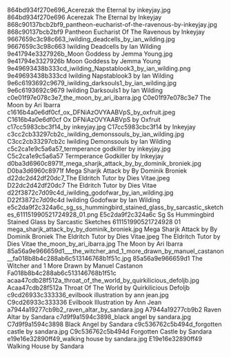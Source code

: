 864bd934f270e696_Acerezak the Eternal by inkeyjay.jpg 864bd934f270e696 Acerezak The Eternal by Inkeyjay
868c90137bcb2bf9_pantheon-eucharist-of-the-ravenous-by-inkeyjay.jpg 868c90137bcb2bf9 Pantheon Eucharist Of The Ravenous by Inkeyjay
9667659c3c98c663_iwilding_deadcells_by_ian_wilding.jpg 9667659c3c98c663 Iwilding Deadcells by Ian Wilding
9e41794e3327926b_Moon Goddess by Jemma Young.jpg 9e41794e3327926b Moon Goddess by Jemma Young
9e49693438b333cd_iwilding_Napstablook3_by_ian_wilding.png 9e49693438b333cd Iwilding Napstablook3 by Ian Wilding
9e6c6193692c9679_iwilding_darksouls1_by_ian_wilding.jpg 9e6c6193692c9679 Iwilding Darksouls1 by Ian Wilding
c0e01f97e078c3e7_the_moon_by_ari_ibarra.jpg C0e01f97e078c3e7 The Moon by Ari Ibarra
c1616b4a0e6df0cf_ox_DFNiAzOVYAABVpS_by_oxfruit.jpeg C1616b4a0e6df0cf Ox DFNiAzOVYAABVpS by Oxfruit
c17cc5983cbc3f14_by inkeyjay.jpg C17cc5983cbc3f14 by Inkeyjay
c3cc2cb33297cb2c_iwilding_demonssouls_by_ian_wilding.jpg C3cc2cb33297cb2c Iwilding Demonssouls by Ian Wilding
c5c2ca1e9c5a6a57_termperance godkiller by inkeyjay.jpg C5c2ca1e9c5a6a57 Termperance Godkiller by Inkeyjay
d0ba3d6960c8971f_mega_sharjk_attack_by_by_dominik_broniek.jpg D0ba3d6960c8971f Mega Sharjk Attack by By Dominik Broniek
d22dc2d42df20dc7_The Eldritch Tutor by Dies Vitae.jpeg D22dc2d42df20dc7 The Eldritch Tutor by Dies Vitae
d22f3872c7d09c4d_iwilding_godofwar_by_ian_wilding.jpg D22f3872c7d09c4d Iwilding Godofwar by Ian Wilding
e5c2da9f2c324a6c_sg_ss_hummingbird_stained_glass_by_sarcastic_sketches_611151990521724928_01.png E5c2da9f2c324a6c Sg Ss Hummingbird Stained Glass by Sarcastic Sketches 611151990521724928 01
mega_sharjk_attack_by_by_dominik_broniek.jpg Mega Sharjk Attack by By Dominik Broniek
The Eldritch Tutor by Dies Vitae.jpeg The Eldritch Tutor by Dies Vitae
the_moon_by_ari_ibarra.jpg The Moon by Ari Ibarra
85a56a9e966659d1___the_witcher_and_1_more_drawn_by_manuel_castanon__fa018b8b4c288ab6c513146768b1f51c.jpg 85a56a9e966659d1   The Witcher and 1 More Drawn by Manuel Castanon  Fa018b8b4c288ab6c513146768b1f51c
acaa47cdb28f512a_throat_of_the_world_by_quirkilicious_defoljb.jpg Acaa47cdb28f512a Throat Of The World by Quirkilicious Defoljb
c9cd26933c333336_evilbook illustration by ann jean.jpg C9cd26933c333336 Evilbook Illustration by Ann Jean
a7944a19277cb9b2_raven_altar_by_sandara.jpg A7944a19277cb9b2 Raven Altar by Sandara
c7d9f9a1594c3898_black angel by sandara.jpg C7d9f9a1594c3898 Black Angel by Sandara
c9c536762c5b494d_forgotten castle by sandara.jpg C9c536762c5b494d Forgotten Castle by Sandara
e19e16e32890ff49_walking house by sandara.jpg E19e16e32890ff49 Walking House by Sandara
